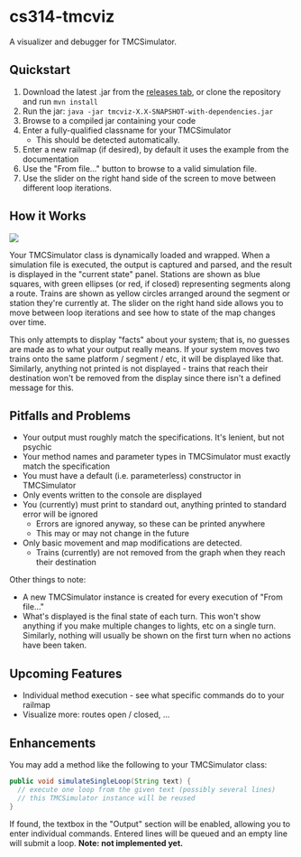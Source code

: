 cs314-tmcviz
============

A visualizer and debugger for TMCSimulator.

Quickstart
----------

1. Download the latest .jar from the [releases tab](https://github.com/timothyb89/cs314-tmcviz/releases), or clone the repository and run `mvn install`
2. Run the jar: `java -jar tmcviz-X.X-SNAPSHOT-with-dependencies.jar`
3. Browse to a compiled jar containing your code
4. Enter a fully-qualified classname for your TMCSimulator
   * This should be detected automatically.
5. Enter a new railmap (if desired), by default it uses the example from the documentation
6. Use the "From file..." button to browse to a valid simulation file.
7. Use the slider on the right hand side of the screen to move between different loop iterations.

How it Works
------------
<a href="https://raw.github.com/timothyb89/cs314-tmcviz/master/screenshot.png"><img src="https://raw.github.com/timothyb89/cs314-tmcviz/master/screenshot-small.png"></a>

Your TMCSimulator class is dynamically loaded and wrapped. When a simulation file is executed, the output is captured and parsed, and the result is displayed in the "current state" panel. Stations are shown as blue squares, with green ellipses (or red, if closed) representing segments along a route. Trains are shown as yellow circles arranged around the segment or station they're currently at. The slider on the right hand side allows you to move between loop iterations and see how to state of the map changes over time.

This only attempts to display "facts" about your system; that is, no guesses are made as to what your output really means. If your system moves two trains onto the same platform / segment / etc, it will be displayed like that. Similarly, anything not printed is not displayed - trains that reach their destination won't be removed from the display since there isn't a defined message for this.

Pitfalls and Problems
---------------------
* Your output must roughly match the specifications. It's lenient, but not psychic
* Your method names and parameter types in TMCSimulator must exactly match the specification
* You must have a default (i.e. parameterless) constructor in TMCSimulator
* Only events written to the console are displayed
* You (currently) must print to standard out, anything printed to standard error will be ignored
  * Errors are ignored anyway, so these can be printed anywhere
  * This may or may not change in the future
* Only basic movement and map modifications are detected.
  * Trains (currently) are not removed from the graph when they reach their destination

Other things to note:
* A new TMCSimulator instance is created for every execution of "From file..."
* What's displayed is the final state of each turn. This won't show anything if you make multiple changes to lights, etc on a single turn. Similarly, nothing will usually be shown on the first turn when no actions have been taken.

Upcoming Features
-----------------
* Individual method execution - see what specific commands do to your railmap
* Visualize more: routes open / closed, ...

Enhancements
------------
You may add a method like the following to your TMCSimulator class:

```java
public void simulateSingleLoop(String text) {
  // execute one loop from the given text (possibly several lines)
  // this TMCSimulator instance will be reused
}
```

If found, the textbox in the "Output" section will be enabled, allowing you to enter individual commands. Entered lines will be queued and an empty line will submit a loop. **Note: not implemented yet.**
